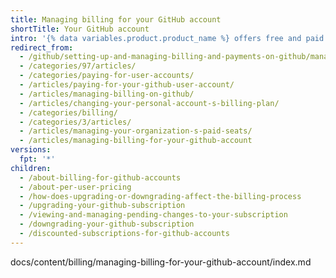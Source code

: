 ```yaml
---
title: Managing billing for your GitHub account
shortTitle: Your GitHub account
intro: '{% data variables.product.product_name %} offers free and paid products for every account. You can upgrade, downgrade, and view pending changes to your account''s subscription at any time.'
redirect_from:
  - /github/setting-up-and-managing-billing-and-payments-on-github/managing-billing-for-your-github-account
  - /categories/97/articles/
  - /categories/paying-for-user-accounts/
  - /articles/paying-for-your-github-user-account/
  - /articles/managing-billing-on-github/
  - /articles/changing-your-personal-account-s-billing-plan/
  - /categories/billing/
  - /categories/3/articles/
  - /articles/managing-your-organization-s-paid-seats/
  - /articles/managing-billing-for-your-github-account
versions:
  fpt: '*'
children:
  - /about-billing-for-github-accounts
  - /about-per-user-pricing
  - /how-does-upgrading-or-downgrading-affect-the-billing-process
  - /upgrading-your-github-subscription
  - /viewing-and-managing-pending-changes-to-your-subscription
  - /downgrading-your-github-subscription
  - /discounted-subscriptions-for-github-accounts
---
```


docs/content/billing/managing-billing-for-your-github-account/index.md
